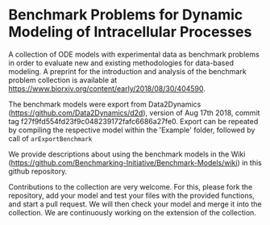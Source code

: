 # Benchmark Problems for Dynamic Modeling of Intracellular Processes
A collection of ODE models with experimental data as benchmark problems in order to evaluate new and existing methodologies for data-based modeling. A preprint for the introduction and analysis of the benchmark problem collection is available at https://www.biorxiv.org/content/early/2018/08/30/404590.

The benchmark models were export from Data2Dynamics (https://github.com/Data2Dynamics/d2d), version of Aug 17th 2018, commit tag f27f9fd554fd23f9c048239172fafc6686a27fe0.
Export can be repeated by compiling the respective model within the 'Example' folder, followed by call of `arExportBenchmark`

We provide descriptions about using the benchmark models in the Wiki (https://github.com/Benchmarking-Initiative/Benchmark-Models/wiki) in this github repository. 

Contributions to the collection are very welcome. For this, please fork the repository, add your model and test your files with the provided functions, and start a pull request. We will then check your model and merge it into the collection. We are continuously working on the extension of the collection.
